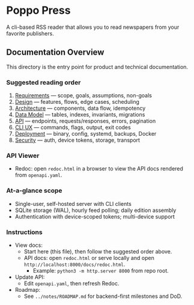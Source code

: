 # Poppo Press

A cli-based RSS reader that allows you to read newspapers from your favorite publishers.

## Documentation Overview

This directory is the entry point for product and technical documentation.

### Suggested reading order

1. [Requirements](requirements.md) — scope, goals, assumptions, non-goals
2. [Design](design.md) — features, flows, edge cases, scheduling
3. [Architecture](architecture.md) — components, data flow, idempotency
4. [Data Model](data-model.md) — tables, indexes, invariants, migrations
5. [API](api.md) — endpoints, requests/responses, errors, pagination
6. [CLI UX](cli-ux.md) — commands, flags, output, exit codes
7. [Deployment](deployment.md) — binary, config, systemd, backups, Docker
8. [Security](security.md) — auth, device tokens, storage, transport

### API Viewer

- Redoc: open `redoc.html` in a browser to view the API docs rendered from `openapi.yaml`.

### At-a-glance scope

- Single-user, self-hosted server with CLI clients
- SQLite storage (WAL), hourly feed polling; daily edition assembly
- Authentication with device-scoped tokens; multi-device support

### Instructions

- View docs:
  - Start here (this file), then follow the suggested order above.
  - API docs: open `redoc.html` or serve locally and open `http://localhost:8000/docs/redoc.html`.
    - Example: `python3 -m http.server 8000` from repo root.
- Update API:
  - Edit `openapi.yaml`, then refresh Redoc.
- Roadmap:
  - See `../notes/ROADMAP.md` for backend-first milestones and DoD.
